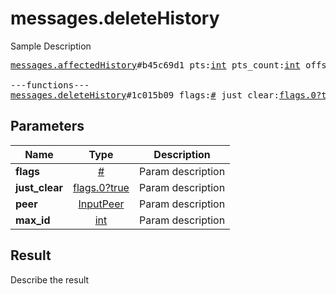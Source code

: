 # messages.deleteHistory

Sample Description

<pre>
<a href="../constructor/messages.affectedHistory">messages.affectedHistory</a>#b45c69d1 pts:<a href="../type/int.md">int</a> pts_count:<a href="../type/int.md">int</a> offset:<a href="../type/int.md">int</a> = <a href="../type/messages.AffectedHistory.md">messages.AffectedHistory</a>;

---functions---
<a href="../method/messages.deleteHistory.md">messages.deleteHistory</a>#1c015b09 flags:<a href="../type/#.md">#</a> just_clear:<a href="../type/flags.0?true.md">flags.0?true</a> peer:<a href="../type/InputPeer.md">InputPeer</a> max_id:<a href="../type/int.md">int</a> = <a href="../type/messages.AffectedHistory.md">messages.AffectedHistory</a>;
</pre>

## Parameters

| Name | Type | Description |
|------|:----:|-------------|
| **flags** | [#](../type/#.md) | Param description |
| **just_clear** | [flags.0?true](../type/flags.0?true.md) | Param description |
| **peer** | [InputPeer](../type/InputPeer.md) | Param description |
| **max_id** | [int](../type/int.md) | Param description |

## Result

Describe the result

